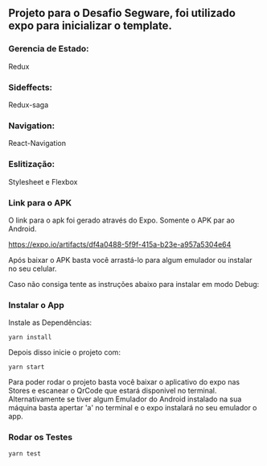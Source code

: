 ## Projeto para o Desafio Segware, foi utilizado expo para inicializar o template.

### Gerencia de Estado:

Redux

### Sideffects:

Redux-saga

### Navigation:

React-Navigation

### Eslitização:

Stylesheet e Flexbox

### Link para o APK
O link para o apk foi gerado através do Expo. Somente o APK par ao Android.

https://expo.io/artifacts/df4a0488-5f9f-415a-b23e-a957a5304e64

Após baixar o APK basta você arrastá-lo para algum emulador ou instalar no seu celular.

Caso não consiga tente as instruções abaixo para instalar em modo Debug:

### Instalar o App
Instale as Dependências:
```
yarn install
```
Depois disso inicie o projeto com: 
```
yarn start
```
Para poder rodar o projeto basta você baixar o aplicativo do expo nas Stores e escanear o QrCode que estará disponivel no terminal.
Alternativamente se tiver algum Emulador do Android instalado na sua máquina basta apertar 'a' no terminal e o expo instalará no seu emulador o app.

### Rodar os Testes
```
yarn test
```

